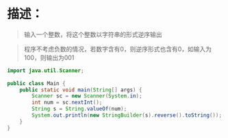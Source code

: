 # 描述：
>  输入一个整数，将这个整数以字符串的形式逆序输出
  
>  程序不考虑负数的情况，若数字含有0，则逆序形式也含有0，如输入为100，则输出为001

```java
import java.util.Scanner;
 
public class Main {
    public static void main(String[] args) {
        Scanner sc = new Scanner(System.in);
        int num = sc.nextInt();
        String s = String.valueOf(num);
        System.out.println(new StringBuilder(s).reverse().toString());
    }
}
```